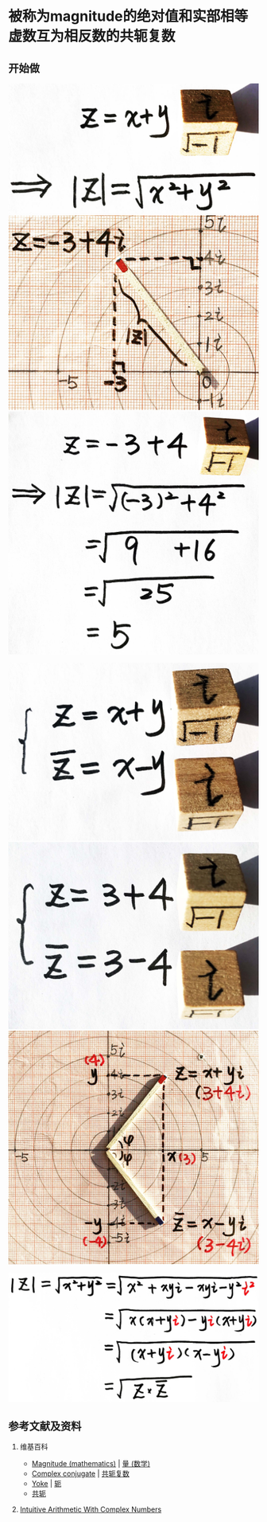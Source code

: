 # 被称为magnitude的绝对值和实部相等虚数互为相反数的共轭复数

## 开始做

![](/images/复数分析/被称为magnitude的绝对值和实部相等虚数互为相反数的共轭复数/1a1.jpg)
![](/images/复数分析/被称为magnitude的绝对值和实部相等虚数互为相反数的共轭复数/1a2.jpg)
![](/images/复数分析/被称为magnitude的绝对值和实部相等虚数互为相反数的共轭复数/1a3.jpg)

![](/images/复数分析/被称为magnitude的绝对值和实部相等虚数互为相反数的共轭复数/2a1.jpg)
![](/images/复数分析/被称为magnitude的绝对值和实部相等虚数互为相反数的共轭复数/2a2.jpg)
![](/images/复数分析/被称为magnitude的绝对值和实部相等虚数互为相反数的共轭复数/2a3.jpg)

![](/images/复数分析/被称为magnitude的绝对值和实部相等虚数互为相反数的共轭复数/3a1.jpg)

## 参考文献及资料

1. 维基百科
	- [Magnitude (mathematics)](hhttps://en.wikipedia.org/wiki/Magnitude_(mathematics)) | [量 (数学)](https://zh.wikipedia.org/wiki/%E9%87%8F_(%E6%95%B0%E5%AD%A6)) 
	- [Complex conjugate](https://en.wikipedia.org/wiki/Complex_conjugate) | [共轭复数](https://zh.wikipedia.org/wiki/%E5%85%B1%E8%BD%AD%E5%A4%8D%E6%95%B0) 
	- [Yoke](https://en.wikipedia.org/wiki/Yoke) | [轭](https://zh.wikipedia.org/wiki/%E8%BB%9B) 
	- [共轭](https://zh.wikipedia.org/wiki/%E5%85%B1%E8%BD%AD) 

2. [Intuitive Arithmetic With Complex Numbers](https://betterexplained.com/articles/intuitive-arithmetic-with-complex-numbers/)